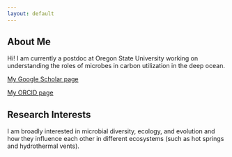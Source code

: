 ```yaml
---
layout: default
---
```


## About Me

Hi! I am currently a postdoc at Oregon State University working on understanding the roles of microbes in carbon utilization in the deep ocean. 

[My Google Scholar page](https://scholar.google.com/citations?user=9Vx-JTgAAAAJ&hl=en)

[My ORCID page](http://orcid.org/0000-0001-8353-3854)

## Research Interests

I am broadly interested in microbial diversity, ecology, and evolution and how they influence each other in different ecosystems (such as hot springs and hydrothermal vents). 

